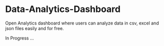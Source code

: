 # Data-Analytics-Dashboard
Open Analytics dashboard where users can analyze data in csv, excel and json files easily and for free.

In Progress ...
